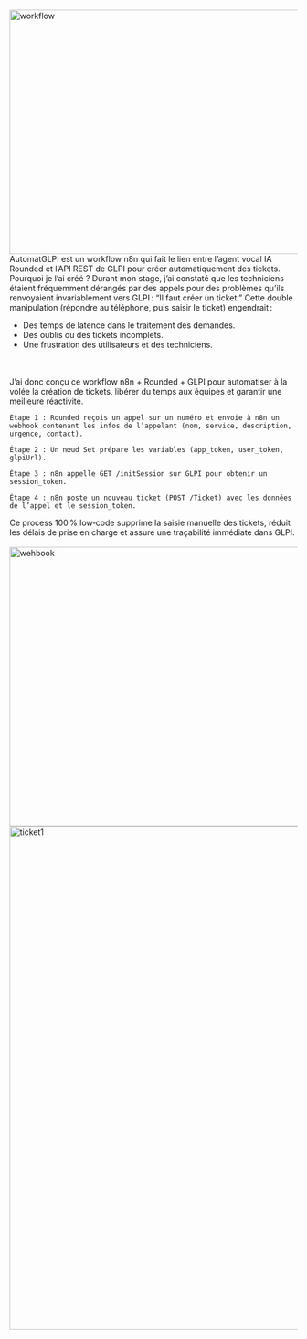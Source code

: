 
<br><img width="861" height="428" alt="workflow" src="https://github.com/user-attachments/assets/ad684380-fce4-4d29-854a-8a3194f5ec77" />
<br>
AutomatGLPI est un workflow n8n qui fait le lien entre l’agent vocal IA Rounded et l’API REST de GLPI pour créer automatiquement des tickets.
<br>
Pourquoi je l’ai créé ?
Durant mon stage, j’ai constaté que les techniciens étaient fréquemment dérangés par des appels pour des problèmes qu’ils renvoyaient invariablement vers GLPI : “Il faut créer un ticket.” Cette double manipulation (répondre au téléphone, puis saisir le ticket) engendrait :
   - Des temps de latence dans le traitement des demandes.
   - Des oublis ou des tickets incomplets.
   - Une frustration des utilisateurs et des techniciens.
<br>     
<br>
J’ai donc conçu ce workflow n8n + Rounded + GLPI pour automatiser à la volée la création de tickets, libérer du temps aux équipes et garantir une meilleure réactivité.

    Étape 1 : Rounded reçois un appel sur un numéro et envoie à n8n un webhook contenant les infos de l’appelant (nom, service, description, urgence, contact).

    Étape 2 : Un nœud Set prépare les variables (app_token, user_token, glpiUrl).

    Étape 3 : n8n appelle GET /initSession sur GLPI pour obtenir un session_token.

    Étape 4 : n8n poste un nouveau ticket (POST /Ticket) avec les données de l’appel et le session_token.

Ce process 100 % low‑code supprime la saisie manuelle des tickets, réduit les délais de prise en charge et assure une traçabilité immédiate dans GLPI.
<br>
<br>
<img width="1100" height="489" alt="wehbook" src="https://github.com/user-attachments/assets/ae0bc4a9-ebfa-463f-aa99-f621a2971d2a" />
<img width="1175" height="882" alt="ticket1" src="https://github.com/user-attachments/assets/557cb492-a58e-4f21-828e-a26d9c9be12d" />
<br>
<br>


